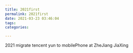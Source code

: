 ```yaml
---
title: 2021first
permalink: 2021first
date: 2021-03-23 03:46:04
tags:
categories:

---
```


2021 migrate tencent yun to mobilePhone at ZheJiang JiaXing
